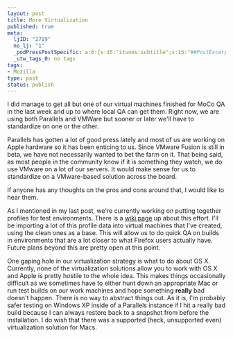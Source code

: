 ```yaml
--- 
layout: post
title: More Virtualization
published: true
meta: 
  ljID: "2719"
  no_lj: "1"
  _podPressPostSpecific: a:6:{s:15:"itunes:subtitle";s:15:"##PostExcerpt##";s:14:"itunes:summary";s:15:"##PostExcerpt##";s:15:"itunes:keywords";s:17:"##WordPressCats##";s:13:"itunes:author";s:10:"##Global##";s:15:"itunes:explicit";s:7:"Default";s:12:"itunes:block";s:7:"Default";}
  _utw_tags_0: no tags
tags: 
- Mozilla
type: post
status: publish
---
```

I did manage to get all but one of our virtual machines finished for MoCo QA in the last week and up to where local QA can get them. Right now, we are using both Parallels and VMWare but sooner or later we'll have to standardize on one or the other.

Parallels has gotten a lot of good press lately and most of us are working on Apple hardware so it has been enticing to us. Since VMware Fusion is still in beta, we have not necessarily wanted to bet the farm on it. That being said, as most people in the community know if it is something they watch, we do use VMware on a lot of our servers. It would make sense for us to standardize on a VMware-based solution across the board.

If anyone has any thoughts on the pros and cons around that, I would like to hear them.

As I mentioned in my last post, we're currently working on putting together profiles for test environments. There is a <a href="http://wiki.mozilla.org/MozillaQualityAssurance:Environments">wiki page</a> up about this effort. I'll be importing a lot of this profile data into virtual machines that I've created, using the clean ones as a base. This will allow us to do quick QA on builds in environments that are a lot closer to what Firefox users actually have. Future plans beyond this are pretty open at this point.

One gaping hole in our virtualization strategy is what to do about OS X. Currently, none of the virtualization solutions allow you to work with OS X and Apple is pretty hostile to the whole idea. This makes things occasionally difficult as we sometimes have to either hunt down an appropriate Mac or run test builds on our work machines and hope something <strong>really</strong> bad doesn't happen. There is no way to abstract things out. As it is, I'm probably safer testing on Windows XP inside of a Parallels instance if I hit a really bad build because I can always restore back to a snapshot from before the installation. I do wish that there was a supported (heck, unsupported even) virtualization solution for Macs.
